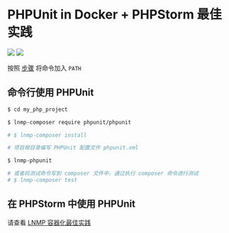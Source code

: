 # PHPUnit in Docker + PHPStorm 最佳实践

[![](https://img.shields.io/badge/AD-%E8%85%BE%E8%AE%AF%E4%BA%91%E5%AE%B9%E5%99%A8%E6%9C%8D%E5%8A%A1-blue.svg)](https://cloud.tencent.com/redirect.php?redirect=10058&cps_key=3a5255852d5db99dcd5da4c72f05df61) [![](https://img.shields.io/badge/Support-%E8%85%BE%E8%AE%AF%E4%BA%91%E8%87%AA%E5%AA%92%E4%BD%93-brightgreen.svg)](https://cloud.tencent.com/developer/support-plan?invite_code=13vokmlse8afh)

按照 [步骤](command.md) 将命令加入 `PATH`

## 命令行使用 PHPUnit

```bash
$ cd my_php_project

$ lnmp-composer require phpunit/phpunit

# $ lnmp-composer install

# 项目根目录编写 PHPUnit 配置文件 phpunit.xml

$ lnmp-phpunit

# 或者将测试命令写到 composer 文件中，通过执行 composer 命令进行测试
# $ lnmp-composer test
```

## 在 PHPStorm 中使用 PHPUnit

请查看 [LNMP 容器化最佳实践](https://github.com/khs1994-docker/php-demo#6-cli-settings)
